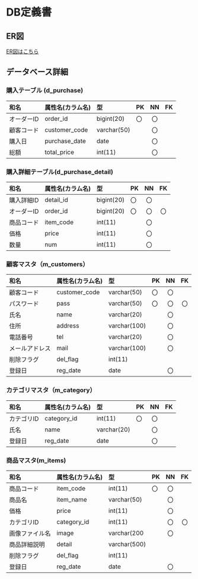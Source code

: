 # DB定義書
## ER図
[ER図はこちら](https://github.com/Aso2001195/2021sys-design/blob/main/DB/ER.md　"ER図はこちら")

## データベース詳細
### 購入テーブル (d_purchase)
|和名|属性名(カラム名)|型|PK|NN|FK|
|:---|:---|:---|:---|:---:|:---:|
|オーダーID|order_id|bigint(20)|〇|〇||
|顧客コード|customer_code|varchar(50)||〇||
|購入日|purchase_date|date||〇||
|総額|total_price|int(11)||〇||

### 購入詳細テーブル(d_purchase_detail)
|和名|属性名(カラム名)|型|PK|NN|FK|
|:---|:---|:---|:---|:---:|:---:|
|購入詳細ID|detail_id|bigint(20)|〇|〇||
|オーダーID|order_id|bigint(20)|〇|〇|〇|
|商品コード|item_code|int(11)||〇||
|価格|price|int(11)||〇||
|数量|num|int(11)||〇||

### 顧客マスタ（m_customers）
|和名|属性名(カラム名)|型|PK|NN|FK|
|:---|:---|:---|:---|:---:|:---:|
|顧客コード|customer_code|varchar(50)|〇|〇||
|パスワード|pass|varchar(50)|〇|〇|〇|
|氏名|name|varchar(20)||〇||
|住所|address|varchar(100)||〇||
|電話番号|tel|varchar(20)||〇||
|メールアドレス|mail|varchar(100)||〇||
|削除フラグ|del_flag|int(11)||||
|登録日|reg_date|date||〇||

### カテゴリマスタ（m_category）
|和名|属性名(カラム名)|型|PK|NN|FK|
|:---|:---|:---|:---|:---:|:---:|
|カテゴリID|category_id|int(11)|〇|〇||
|氏名|name|varchar(20)||〇||
|登録日|reg_date|date||〇||

### 商品マスタ(m_items)
|和名|属性名(カラム名)|型|PK|NN|FK|
|:---|:---|:---|:---|:---:|:---:|
|商品コード|item_code|int(11)|〇|〇||
|商品名|item_name|varchar(50)||〇||
|価格|price|int(11)||〇||
|カテゴリID|category_id|int(11)||〇|〇|
|画像ファイル名|image|varchar(200||〇||
|商品詳細説明|detail|varchar(500)||||
|削除フラグ|del_flag|int(11)||||
|登録日|reg_date|date||〇||
